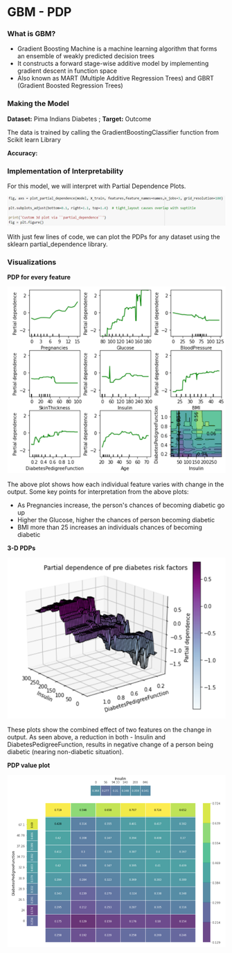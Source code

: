 # GBM - PDP

### What is GBM?

* Gradient Boosting Machine is a machine learning algorithm that forms an ensemble of weakly predicted decision trees
* It constructs a forward stage-wise additive model by implementing gradient descent in function space
* Also known as MART \(Multiple Additive Regression Trees\) and GBRT \(Gradient Boosted Regression Trees\)

### Making the Model

**Dataset:** Pima Indians Diabetes  ; **Target:** Outcome

The data is trained by calling the GradientBoostingClassifier function from Scikit learn Library

**Accuracy:** 

### **Implementation of Interpretability**

For this model, we will interpret with Partial Dependence Plots. 

![](../.gitbook/assets/image%20%2877%29.png)

With just few lines of code, we can plot the PDPs for any dataset using the sklearn partial\_dependence library.

### Visualizations

**PDP for every feature**

![](../.gitbook/assets/image%20%2876%29.png)

The above plot shows how each individual feature varies with change in the output. Some key points for interpretation from the above plots:

* As Pregnancies increase, the person's chances of becoming diabetic go up
* Higher the Glucose, higher the chances of person becoming diabetic
* BMI more than 25 increases an individuals chances of becoming diabetic

 **3-D PDPs**

![](../.gitbook/assets/image%20%2874%29.png)

These plots show the combined effect of two features on the change in output. As seen above, a reduction in both - Insulin and DiabetesPedigreeFunction, results in negative change of a person being diabetic \(nearing non-diabetic situation\).

**PDP value plot**

 

![](../.gitbook/assets/image%20%2871%29.png)

